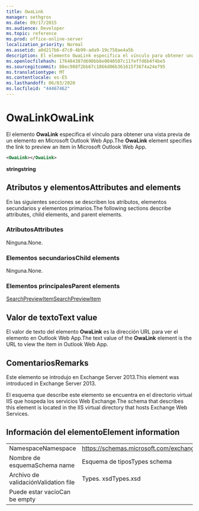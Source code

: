 ```yaml
---
title: OwaLink
manager: sethgros
ms.date: 09/17/2015
ms.audience: Developer
ms.topic: reference
ms.prod: office-online-server
localization_priority: Normal
ms.assetid: a0d217b6-d7c0-4b99-ada9-19c758ae4a5b
description: El elemento OwaLink especifica el vínculo para obtener una vista previa de un elemento en Microsoft Outlook Web App.
ms.openlocfilehash: 176484387d690bb8e0040507c11feffd6b4f4be5
ms.sourcegitcommit: 88ec988f2bb67c1866d06b361615f3674a24e795
ms.translationtype: MT
ms.contentlocale: es-ES
ms.lasthandoff: 06/03/2020
ms.locfileid: "44467462"
---
```

# <a name="owalink"></a><span data-ttu-id="13d7f-103">OwaLink</span><span class="sxs-lookup"><span data-stu-id="13d7f-103">OwaLink</span></span>

<span data-ttu-id="13d7f-104">El elemento **OwaLink** especifica el vínculo para obtener una vista previa de un elemento en Microsoft Outlook Web App.</span><span class="sxs-lookup"><span data-stu-id="13d7f-104">The **OwaLink** element specifies the link to preview an item in Microsoft Outlook Web App.</span></span> 
  
```XML
<OwaLink></OwaLink>
```

 <span data-ttu-id="13d7f-105">**string**</span><span class="sxs-lookup"><span data-stu-id="13d7f-105">**string**</span></span>
## <a name="attributes-and-elements"></a><span data-ttu-id="13d7f-106">Atributos y elementos</span><span class="sxs-lookup"><span data-stu-id="13d7f-106">Attributes and elements</span></span>

<span data-ttu-id="13d7f-107">En las siguientes secciones se describen los atributos, elementos secundarios y elementos primarios.</span><span class="sxs-lookup"><span data-stu-id="13d7f-107">The following sections describe attributes, child elements, and parent elements.</span></span>
  
### <a name="attributes"></a><span data-ttu-id="13d7f-108">Atributos</span><span class="sxs-lookup"><span data-stu-id="13d7f-108">Attributes</span></span>

<span data-ttu-id="13d7f-109">Ninguna.</span><span class="sxs-lookup"><span data-stu-id="13d7f-109">None.</span></span>
  
### <a name="child-elements"></a><span data-ttu-id="13d7f-110">Elementos secundarios</span><span class="sxs-lookup"><span data-stu-id="13d7f-110">Child elements</span></span>

<span data-ttu-id="13d7f-111">Ninguna.</span><span class="sxs-lookup"><span data-stu-id="13d7f-111">None.</span></span>
  
### <a name="parent-elements"></a><span data-ttu-id="13d7f-112">Elementos principales</span><span class="sxs-lookup"><span data-stu-id="13d7f-112">Parent elements</span></span>

[<span data-ttu-id="13d7f-113">SearchPreviewItem</span><span class="sxs-lookup"><span data-stu-id="13d7f-113">SearchPreviewItem</span></span>](searchpreviewitem.md)
  
## <a name="text-value"></a><span data-ttu-id="13d7f-114">Valor de texto</span><span class="sxs-lookup"><span data-stu-id="13d7f-114">Text value</span></span>

<span data-ttu-id="13d7f-115">El valor de texto del elemento **OwaLink** es la dirección URL para ver el elemento en Outlook Web App.</span><span class="sxs-lookup"><span data-stu-id="13d7f-115">The text value of the **OwaLink** element is the URL to view the item in Outlook Web App.</span></span> 
  
## <a name="remarks"></a><span data-ttu-id="13d7f-116">Comentarios</span><span class="sxs-lookup"><span data-stu-id="13d7f-116">Remarks</span></span>

<span data-ttu-id="13d7f-117">Este elemento se introdujo en Exchange Server 2013.</span><span class="sxs-lookup"><span data-stu-id="13d7f-117">This element was introduced in Exchange Server 2013.</span></span>
  
<span data-ttu-id="13d7f-118">El esquema que describe este elemento se encuentra en el directorio virtual IIS que hospeda los servicios Web Exchange.</span><span class="sxs-lookup"><span data-stu-id="13d7f-118">The schema that describes this element is located in the IIS virtual directory that hosts Exchange Web Services.</span></span>
  
## <a name="element-information"></a><span data-ttu-id="13d7f-119">Información del elemento</span><span class="sxs-lookup"><span data-stu-id="13d7f-119">Element information</span></span>

|||
|:-----|:-----|
|<span data-ttu-id="13d7f-120">Namespace</span><span class="sxs-lookup"><span data-stu-id="13d7f-120">Namespace</span></span>  <br/> |https://schemas.microsoft.com/exchange/services/2006/types  <br/> |
|<span data-ttu-id="13d7f-121">Nombre de esquema</span><span class="sxs-lookup"><span data-stu-id="13d7f-121">Schema name</span></span>  <br/> |<span data-ttu-id="13d7f-122">Esquema de tipos</span><span class="sxs-lookup"><span data-stu-id="13d7f-122">Types schema</span></span>  <br/> |
|<span data-ttu-id="13d7f-123">Archivo de validación</span><span class="sxs-lookup"><span data-stu-id="13d7f-123">Validation file</span></span>  <br/> |<span data-ttu-id="13d7f-124">Types. xsd</span><span class="sxs-lookup"><span data-stu-id="13d7f-124">Types.xsd</span></span>  <br/> |
|<span data-ttu-id="13d7f-125">Puede estar vacío</span><span class="sxs-lookup"><span data-stu-id="13d7f-125">Can be empty</span></span>  <br/> ||
   


